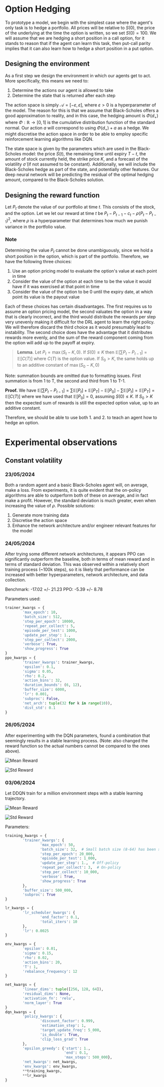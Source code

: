 # Option Hedging
To prototype a model, we begin with the simplest case where the agent's only task is to hedge a portfolio. All prices will be relative to $S(0)$, the price of the underlying at the time the option is written, so we set $S(0)=100$. We will assume that we are hedging a short position in a call option, for it stands to reason that if the agent can learn this task, then put-call parity implies that it can also learn how to hedge a short position in a put option.
## Designing the environment
As a first step we design the environment in which our agents get to act. More specifically, this means we need to:
1. Determine the actions our agent is allowed to take
2. Determine the state that is returned after each step

The action space is simply $\mathcal{A}=[-\varepsilon,\varepsilon]$, where $\varepsilon > 0$ is a hyperparameter of the model. The reason for this is that we assume that Black-Scholes offers a good approximation to reality, and in this case, the hedging amount is $\Phi(d_+)$ where $\Phi:\mathbb{R}\to[0,1]$ is the cumulative distribution function of the standard normal. Our action $a$ will correspond to using $\Phi(d_+)+a$ as a hedge. We might discretise the action space in order to be able to employ specific reinforcement learning algorithms like DQN.

The state space is given by the parameters which are used in the Black-Scholes model: the price $S(t)$, the remaining time until expiry $T-t$, the amount of stock currently held, the strike price $K$, and a forecast of the volatility $\widetilde{\sigma}$ (if not assumed to be constant). Additionally, we will include the Black-Scholes hedge as part of the state, and potentially other features. Our deep neural network will be predicting the residual of the optimal hedging amount, compared to the Black-Scholes solution.

## Designing the reward function
Let $P_t$ denote the value of our portfolio at time $t$. This consists of the stock, and the option. Let we let our reward at time $t$ be $P_t-P_{t-1}-c_t-\rho(P_t-P_{t-1})^2$, where $\rho$ is a hyperparameter that determines how much we punish variance in the portfolio value.
### Note
Determining the value $P_t$ cannot be done unambiguously, since we hold a short position in the option, which is part of the portfolio. Therefore, we have the following three choices:
1. Use an option pricing model to evaluate the option's value at each point in time
2. Consider the value of the option at each time to be the value it would have if it was exercised at that point in time
3. Consider the value of the option to be $0$ until the expiry date, at which point its value is the payout value

Each of these choices has certain disadvantages. The first requires us to assume an option pricing model, the second valuates the option in a way that is clearly incorrect, and the third would distribute the rewards per step very unevenly making it difficult for the DRL agent to learn the right policy. We will therefore discard the third choice as it would presumably lead to instability. The second choice does have the advantage that it distributes rewards more evenly, and the sum of the reward component coming from the option will add up to the payoff at expiry.
> **Lemma**. Let $P_t=\max(S_t-K, 0)$. If $S(0)\leq K$ then $\mathbb{E}[\sum P_t-P_{t-1}]=\mathbb{E}[C(T)]$ where $C(T)$ is the option value. If $S_0 > K$, the same holds up to an additive constant of $\max(S_0-K,0)$ 

Note: summation bounds are omitted due to formatting issues. First summation is from 1 to T, the second and third from 1 to T-1.

**Proof.** We have 
$\mathbb{E}[\sum P_t-P_{t-1}]=\sum\mathbb{E}[P_t] + \mathbb{E}[P_T]-\mathbb{E}[P_0]-\sum \mathbb{E}[P_t] = \mathbb{E}[P_T]=\mathbb{E}[C(T)]$ 
where we have used that $\mathbb{E}[P_0]=0$, assuming $S(0)\leq K$. If $S_0 > K$ then the expected sum of rewards is still the expected option value, up to an additive constant.

Therefore, we should be able to use both 1. and 2. to teach an agent how to hedge an option.
# Experimental observations
## Constant volatility
### 23/05/2024
Both a random agent and a basic Black-Scholes agent will, on average, make a loss. From experiments, it is quite evident that the on-policy algorithms are able to outperform both of these on average, and in fact make a profit. However, the standard deviation is much greater, even when increasing the value of $\rho$. Possible solutions:
1. Generate more training data
2. Discretise the action space
3. Enhance the network architecture and/or engineer relevant features for the model

### 24/05/2024
After trying some different network architectures, it appears PPO can significantly outperform the baseline,
both in terms of mean reward and in terms of standard deviation.
This was observed within a relatively short training process (~100k steps), so it is likely that performance
can be increased with better hyperparameters, network architecture, and data collection.

Benchmark: -17.02 +/- 21.23
PPO: -5.39 +/- 8.78

Parameters used:
```python
trainer_kwargs = {
        'max_epoch': 10,
        'batch_size': 512,
        'step_per_epoch': 10000,
        'repeat_per_collect': 5,
        'episode_per_test': 1000,
        'update_per_step': 1.,
        'step_per_collect': 2000,
        'verbose': True,
        'show_progress': True
}
ppo_kwargs = {
        'trainer_kwargs': trainer_kwargs,
        'epsilon': 0.1,
        'sigma': 0.05,
        'rho': 0.2,
        'action_bins': 32,
        'duration_bounds': (6, 12),
        'buffer_size': 6000,
        'lr': 0.001,
        'subproc': False,
        'net_arch': tuple(32 for k in range(10)),
        'dist_std': 0.1
}
```

### 26/05/2024
After experimenting with the DQN parameters, found a combination that seemingly results in a stable learning process. (Note: also changed the reward function so the actual numbers cannot be compared to the ones above).


![Mean Reward](./option_hedging/Figures/mean_reward.png)

![Std Reward](./option_hedging/Figures/std_reward.png)

### 03/06/2024
Let DDQN train for a million environment steps with a stable learning trajectory. 


![Mean Reward](./option_hedging/Figures/ddqn_03062024_mean.png)

![Std Reward](./option_hedging/Figures/ddqn_03062024_std.png)

Parameters:
```python
training_kwargs = {
        'trainer_kwargs': {
                'max_epoch': 50,
                'batch_size': 32,  # Small batch size (8-64) has been shown to improve DRL training performance
                'step_per_epoch': 20_000,
                'episode_per_test': 1_000,
                'update_per_step': 1.,  # Off-policy
                'repeat_per_collect': 3,  # On-policy
                'step_per_collect': 10_000,
                'verbose': True,
                'show_progress': True
        },
        'buffer_size': 500_000,
        'subproc': True
}

lr_kwargs = {
        'lr_scheduler_kwargs': {
                'end_factor': 0.1,
                'total_iters': 10
        },
        'lr': 0.0025
}

env_kwargs = {
        'epsilon': 0.01,
        'sigma': 0.15,
        'rho': 0.02,
        'action_bins': 20,
        'T': 1,
        'rebalance_frequency': 12
}

net_kwargs = {
        'linear_dims': tuple([256, 128, 64]),
        'residual_dims': None,
        'activation_fn': 'relu',
        'norm_layer': True
}
dqn_kwargs = {
        'policy_kwargs': {
                'discount_factor': 0.999,
                'estimation_step': 1,
                'target_update_freq': 5_000,
                'is_double': True,
                'clip_loss_grad': True
        },
        'epsilon_greedy': {'start': 1.,
                           'end': 0.1,
                           'max_steps': 500_000},
        'net_kwargs': net_kwargs,
        'env_kwargs': env_kwargs,
        **training_kwargs,
        **lr_kwargs
}
```

